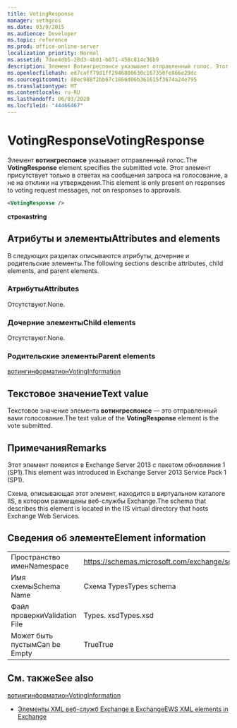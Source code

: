 ```yaml
---
title: VotingResponse
manager: sethgros
ms.date: 03/9/2015
ms.audience: Developer
ms.topic: reference
ms.prod: office-online-server
localization_priority: Normal
ms.assetid: 7dae4db5-28d3-4b81-b071-458c814c36b9
description: Элемент Вотингреспонсе указывает отправленный голос. Этот элемент присутствует только в ответах на сообщения запроса на голосование, а не на отклики на утверждения.
ms.openlocfilehash: ed7caff79d1ff2946800630c167350fe866e29dc
ms.sourcegitcommit: 88ec988f2bb67c1866d06b361615f3674a24e795
ms.translationtype: MT
ms.contentlocale: ru-RU
ms.lasthandoff: 06/03/2020
ms.locfileid: "44466467"
---
```

# <a name="votingresponse"></a><span data-ttu-id="abe71-104">VotingResponse</span><span class="sxs-lookup"><span data-stu-id="abe71-104">VotingResponse</span></span>

<span data-ttu-id="abe71-105">Элемент **вотингреспонсе** указывает отправленный голос.</span><span class="sxs-lookup"><span data-stu-id="abe71-105">The **VotingResponse** element specifies the submitted vote.</span></span> <span data-ttu-id="abe71-106">Этот элемент присутствует только в ответах на сообщения запроса на голосование, а не на отклики на утверждения.</span><span class="sxs-lookup"><span data-stu-id="abe71-106">This element is only present on responses to voting request messages, not on responses to approvals.</span></span> 
  
```XML
<VotingResponse />
```

 <span data-ttu-id="abe71-107">**строка**</span><span class="sxs-lookup"><span data-stu-id="abe71-107">**string**</span></span>
## <a name="attributes-and-elements"></a><span data-ttu-id="abe71-108">Атрибуты и элементы</span><span class="sxs-lookup"><span data-stu-id="abe71-108">Attributes and elements</span></span>

<span data-ttu-id="abe71-109">В следующих разделах описываются атрибуты, дочерние и родительские элементы.</span><span class="sxs-lookup"><span data-stu-id="abe71-109">The following sections describe attributes, child elements, and parent elements.</span></span>
  
### <a name="attributes"></a><span data-ttu-id="abe71-110">Атрибуты</span><span class="sxs-lookup"><span data-stu-id="abe71-110">Attributes</span></span>

<span data-ttu-id="abe71-111">Отсутствуют.</span><span class="sxs-lookup"><span data-stu-id="abe71-111">None.</span></span>
  
### <a name="child-elements"></a><span data-ttu-id="abe71-112">Дочерние элементы</span><span class="sxs-lookup"><span data-stu-id="abe71-112">Child elements</span></span>

<span data-ttu-id="abe71-113">Отсутствуют.</span><span class="sxs-lookup"><span data-stu-id="abe71-113">None.</span></span>
  
### <a name="parent-elements"></a><span data-ttu-id="abe71-114">Родительские элементы</span><span class="sxs-lookup"><span data-stu-id="abe71-114">Parent elements</span></span>

[<span data-ttu-id="abe71-115">вотингинформатион</span><span class="sxs-lookup"><span data-stu-id="abe71-115">VotingInformation</span></span>](votinginformation.md)
  
## <a name="text-value"></a><span data-ttu-id="abe71-116">Текстовое значение</span><span class="sxs-lookup"><span data-stu-id="abe71-116">Text value</span></span>

<span data-ttu-id="abe71-117">Текстовое значение элемента **вотингреспонсе** — это отправленный вами голосование.</span><span class="sxs-lookup"><span data-stu-id="abe71-117">The text value of the **VotingResponse** element is the vote submitted.</span></span> 
  
## <a name="remarks"></a><span data-ttu-id="abe71-118">Примечания</span><span class="sxs-lookup"><span data-stu-id="abe71-118">Remarks</span></span>

<span data-ttu-id="abe71-119">Этот элемент появился в Exchange Server 2013 с пакетом обновления 1 (SP1).</span><span class="sxs-lookup"><span data-stu-id="abe71-119">This element was introduced in Exchange Server 2013 Service Pack 1 (SP1).</span></span>
  
<span data-ttu-id="abe71-120">Схема, описывающая этот элемент, находится в виртуальном каталоге IIS, в котором размещены веб-службы Exchange.</span><span class="sxs-lookup"><span data-stu-id="abe71-120">The schema that describes this element is located in the IIS virtual directory that hosts Exchange Web Services.</span></span>
  
## <a name="element-information"></a><span data-ttu-id="abe71-121">Сведения об элементе</span><span class="sxs-lookup"><span data-stu-id="abe71-121">Element information</span></span>

|||
|:-----|:-----|
|<span data-ttu-id="abe71-122">Пространство имен</span><span class="sxs-lookup"><span data-stu-id="abe71-122">Namespace</span></span>  <br/> |https://schemas.microsoft.com/exchange/services/2006/types  <br/> |
|<span data-ttu-id="abe71-123">Имя схемы</span><span class="sxs-lookup"><span data-stu-id="abe71-123">Schema Name</span></span>  <br/> |<span data-ttu-id="abe71-124">Схема Types</span><span class="sxs-lookup"><span data-stu-id="abe71-124">Types schema</span></span>  <br/> |
|<span data-ttu-id="abe71-125">Файл проверки</span><span class="sxs-lookup"><span data-stu-id="abe71-125">Validation File</span></span>  <br/> |<span data-ttu-id="abe71-126">Types. xsd</span><span class="sxs-lookup"><span data-stu-id="abe71-126">Types.xsd</span></span>  <br/> |
|<span data-ttu-id="abe71-127">Может быть пустым</span><span class="sxs-lookup"><span data-stu-id="abe71-127">Can be Empty</span></span>  <br/> |<span data-ttu-id="abe71-128">True</span><span class="sxs-lookup"><span data-stu-id="abe71-128">True</span></span>  <br/> |
   
## <a name="see-also"></a><span data-ttu-id="abe71-129">См. также</span><span class="sxs-lookup"><span data-stu-id="abe71-129">See also</span></span>



[<span data-ttu-id="abe71-130">вотингинформатион</span><span class="sxs-lookup"><span data-stu-id="abe71-130">VotingInformation</span></span>](votinginformation.md)


- [<span data-ttu-id="abe71-131">Элементы XML веб-служб Exchange в Exchange</span><span class="sxs-lookup"><span data-stu-id="abe71-131">EWS XML elements in Exchange</span></span>](ews-xml-elements-in-exchange.md)

